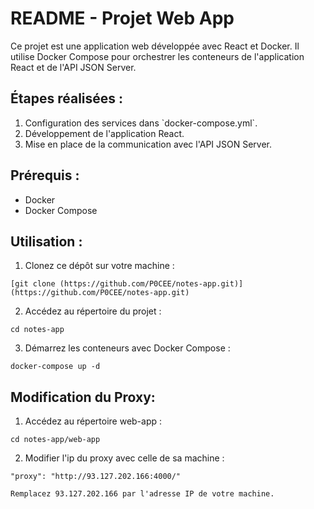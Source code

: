 # README - Projet Web App

Ce projet est une application web développée avec React et Docker. Il utilise Docker Compose pour orchestrer les conteneurs de l'application React et de l'API JSON Server.

## Étapes réalisées :

1. Configuration des services dans \`docker-compose.yml\`.
2. Développement de l'application React.
3. Mise en place de la communication avec l'API JSON Server.

## Prérequis :

- Docker
- Docker Compose
  

## Utilisation :

1. Clonez ce dépôt sur votre machine :
```
[git clone (https://github.com/P0CEE/notes-app.git)](https://github.com/P0CEE/notes-app.git)
```

2. Accédez au répertoire du projet :
```
cd notes-app
```

3. Démarrez les conteneurs avec Docker Compose :
```
docker-compose up -d 
```

## Modification du Proxy: 

1. Accédez au répertoire web-app : 
```
cd notes-app/web-app
```

2. Modifier l'ip du proxy avec celle de sa machine : 
```
"proxy": "http://93.127.202.166:4000/"

Remplacez 93.127.202.166 par l'adresse IP de votre machine.
```
